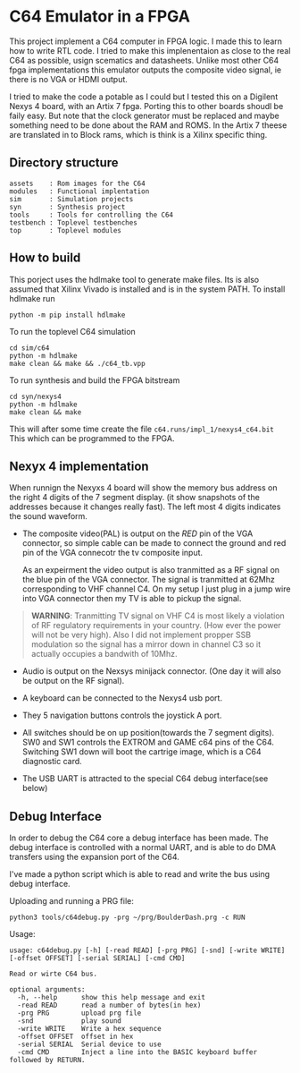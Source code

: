 # C64 Emulator in a FPGA

This project implement a C64 computer in FPGA logic. I made this to learn how to
write RTL code. I tried to make this implenentaion as close to the real C64 as
possible, usign scematics and datasheets. Unlike most other C64 fpga
implementations this emulator outputs the composite video signal, ie there is no
VGA or HDMI output. 

I tried to make the code a potable as I could but I tested this on a Digilent
Nexys 4 board, with an Artix 7 fpga. Porting this to other boards shoudl be
faily easy. But note that the clock generator must be replaced and maybe
something need to be done about the RAM and ROMS. In the Artix 7 theese are
translated in to Block rams, which is think is a Xilinx specific thing.

## Directory structure

```
assets    : Rom images for the C64
modules   : Functional implentation
sim       : Simulation projects
syn       : Synthesis project
tools     : Tools for controlling the C64
testbench : Toplevel testbenches
top       : Toplevel modules
``` 


## How to build

This porject uses the hdlmake tool to generate make files. Its is also assumed
that Xilinx Vivado is installed and is in the system PATH. To install hdlmake
run
```
python -m pip install hdlmake
```

To run the toplevel C64 simulation
```
cd sim/c64
python -m hdlmake
make clean && make && ./c64_tb.vpp
```

To run synthesis and build the FPGA bitstream

```
cd syn/nexys4
python -m hdlmake
make clean && make
```
This will after some time create the file `c64.runs/impl_1/nexys4_c64.bit` This
which can be programmed to the FPGA.

## Nexyx 4 implementation

When runnign the Nexyxs 4 board will show the memory bus address on the right 4
digits of the 7 segment display. (it show snapshots of the addresses because it
changes really fast). The left most 4 digits indicates the sound waveform.

- The composite video(PAL) is output on the _RED_ pin of the VGA connector, so
  simple cable can be made to connect the ground and red pin of the VGA
  connecotr the tv composite input.

  As an expeirment the video output is also tranmitted as a RF signal on the
  blue pin of the VGA connector. The signal is tranmitted at 62Mhz corresponding
  to VHF channel C4. On my setup I just plug in a jump wire into VGA connector
  then my TV is able to pickup the signal.

> **WARNING**: Tranmitting TV signal on VHF C4 is most likely a violation of RF
> regulatory requirements in your country. (How ever the power will not be very
> high). Also I did not implement propper SSB modulation so the signal has a
> mirror down in channel C3 so it actually occupies a bandwith of 10Mhz. 

- Audio is output on the Nexsys minijack connector. (One day it will also be
  output on the RF signal).

- A keyboard can be connected to the Nexys4 usb port.

- They 5 navigation buttons controls the joystick A port.

- All switches should be on up position(towards the 7 segment digits). SW0 and
  SW1 controls the EXTROM and GAME c64 pins of the C64. Switching SW1 down will
  boot the cartrige image, which is a C64 diagnostic card.

- The USB UART is attracted to the special C64 debug interface(see below)



## Debug Interface

In order to debug the C64 core a debug interface has been made. The debug
interface is controlled with a normal UART, and is able to do DMA transfers
using the expansion port of the C64. 

I've made a python script which is able to read and write the bus using debug
interface. 

Uploading and running a PRG file:

```
python3 tools/c64debug.py -prg ~/prg/BoulderDash.prg -c RUN
```

Usage:
```
usage: c64debug.py [-h] [-read READ] [-prg PRG] [-snd] [-write WRITE] [-offset OFFSET] [-serial SERIAL] [-cmd CMD]

Read or wirte C64 bus.

optional arguments:
  -h, --help      show this help message and exit
  -read READ      read a number of bytes(in hex)
  -prg PRG        upload prg file
  -snd            play sound
  -write WRITE    Write a hex sequence
  -offset OFFSET  offset in hex
  -serial SERIAL  Serial device to use
  -cmd CMD        Inject a line into the BASIC keyboard buffer followed by RETURN.
```

